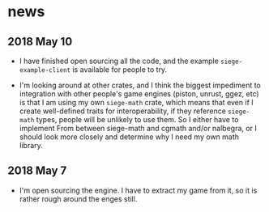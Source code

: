 # news

## 2018 May 10

* I have finished open sourcing all the code, and the example `siege-example-client` is
  available for people to try.

* I'm looking around at other crates, and I think the biggest impediment to integration
  with other people's game engines (piston, unrust, ggez, etc) is that I am using my
  own `siege-math` crate, which means that even if I create well-defined traits for
  interoperability, if they reference `siege-math` types, people will be unlikely to use
  them. So I either have to implement From between siege-math and cgmath and/or nalbegra,
  or I should look more closely and determine why I need my own math library.

## 2018 May 7

* I'm open sourcing the engine.  I have to extract my game from it, so it is
  rather rough around the enges still.
